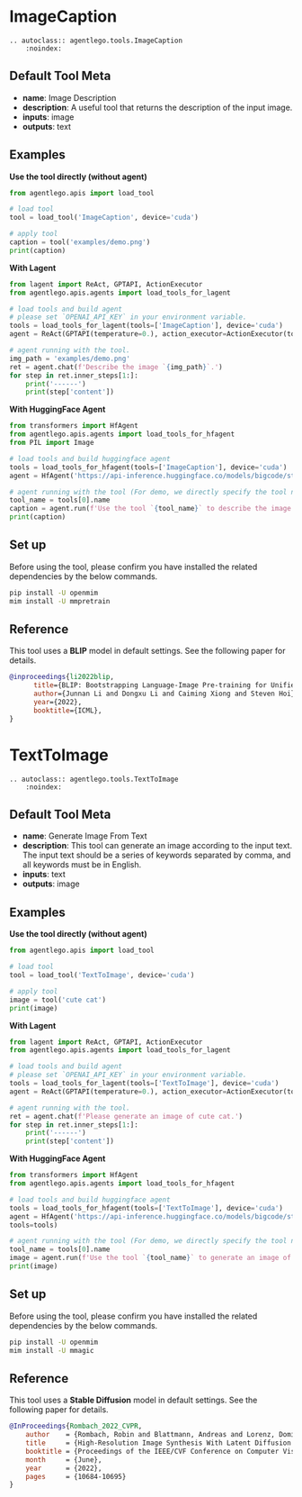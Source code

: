 # ImageCaption

```{eval-rst}
.. autoclass:: agentlego.tools.ImageCaption
    :noindex:
```

## Default Tool Meta

- **name**: Image Description
- **description**: A useful tool that returns the description of the input image.
- **inputs**: image
- **outputs**: text

## Examples

**Use the tool directly (without agent)**

```python
from agentlego.apis import load_tool

# load tool
tool = load_tool('ImageCaption', device='cuda')

# apply tool
caption = tool('examples/demo.png')
print(caption)
```

**With Lagent**

```python
from lagent import ReAct, GPTAPI, ActionExecutor
from agentlego.apis.agents import load_tools_for_lagent

# load tools and build agent
# please set `OPENAI_API_KEY` in your environment variable.
tools = load_tools_for_lagent(tools=['ImageCaption'], device='cuda')
agent = ReAct(GPTAPI(temperature=0.), action_executor=ActionExecutor(tools))

# agent running with the tool.
img_path = 'examples/demo.png'
ret = agent.chat(f'Describe the image `{img_path}`.')
for step in ret.inner_steps[1:]:
    print('------')
    print(step['content'])
```

**With HuggingFace Agent**

```python
from transformers import HfAgent
from agentlego.apis.agents import load_tools_for_hfagent
from PIL import Image

# load tools and build huggingface agent
tools = load_tools_for_hfagent(tools=['ImageCaption'], device='cuda')
agent = HfAgent('https://api-inference.huggingface.co/models/bigcode/starcoder', additional_tools=tools)

# agent running with the tool (For demo, we directly specify the tool name here.)
tool_name = tools[0].name
caption = agent.run(f'Use the tool `{tool_name}` to describe the image.', image=Image.open('examples/demo.png'))
print(caption)
```

## Set up

Before using the tool, please confirm you have installed the related dependencies by the below commands.

```bash
pip install -U openmim
mim install -U mmpretrain
```

## Reference

This tool uses a **BLIP** model in default settings. See the following paper for details.

```bibtex
@inproceedings{li2022blip,
      title={BLIP: Bootstrapping Language-Image Pre-training for Unified Vision-Language Understanding and Generation},
      author={Junnan Li and Dongxu Li and Caiming Xiong and Steven Hoi},
      year={2022},
      booktitle={ICML},
}
```

# TextToImage

```{eval-rst}
.. autoclass:: agentlego.tools.TextToImage
    :noindex:
```

## Default Tool Meta

- **name**: Generate Image From Text
- **description**: This tool can generate an image according to the input text. The input text should be a series of keywords separated by comma, and all keywords must be in English.
- **inputs**: text
- **outputs**: image

## Examples

**Use the tool directly (without agent)**

```python
from agentlego.apis import load_tool

# load tool
tool = load_tool('TextToImage', device='cuda')

# apply tool
image = tool('cute cat')
print(image)
```

**With Lagent**

```python
from lagent import ReAct, GPTAPI, ActionExecutor
from agentlego.apis.agents import load_tools_for_lagent

# load tools and build agent
# please set `OPENAI_API_KEY` in your environment variable.
tools = load_tools_for_lagent(tools=['TextToImage'], device='cuda')
agent = ReAct(GPTAPI(temperature=0.), action_executor=ActionExecutor(tools))

# agent running with the tool.
ret = agent.chat(f'Please generate an image of cute cat.')
for step in ret.inner_steps[1:]:
    print('------')
    print(step['content'])
```

**With HuggingFace Agent**

```python
from transformers import HfAgent
from agentlego.apis.agents import load_tools_for_hfagent

# load tools and build huggingface agent
tools = load_tools_for_hfagent(tools=['TextToImage'], device='cuda')
agent = HfAgent('https://api-inference.huggingface.co/models/bigcode/starcoder', additional_
tools=tools)

# agent running with the tool (For demo, we directly specify the tool name here.)
tool_name = tools[0].name
image = agent.run(f'Use the tool `{tool_name}` to generate an image of cat.')
print(image)
```

## Set up

Before using the tool, please confirm you have installed the related dependencies by the below commands.

```bash
pip install -U openmim
mim install -U mmagic
```

## Reference

This tool uses a **Stable Diffusion** model in default settings. See the following paper for details.

```bibtex
@InProceedings{Rombach_2022_CVPR,
    author    = {Rombach, Robin and Blattmann, Andreas and Lorenz, Dominik and Esser, Patrick and Ommer, Bj\"orn},
    title     = {High-Resolution Image Synthesis With Latent Diffusion Models},
    booktitle = {Proceedings of the IEEE/CVF Conference on Computer Vision and Pattern Recognition (CVPR)},
    month     = {June},
    year      = {2022},
    pages     = {10684-10695}
}
```
